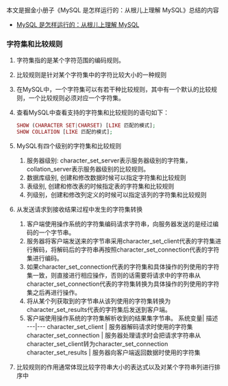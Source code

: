 本文是掘金小册子《MySQL 是怎样运行的：从根儿上理解 MySQL》总结的内容
- [MySQL 是怎样运行的：从根儿上理解 MySQL](https://juejin.im/book/5bffcbc9f265da614b11b731/section/5bffda656fb9a049b13deba8)

### 字符集和比较规则
1. 字符集指的是某个字符范围的编码规则。
2. 比较规则是针对某个字符集中的字符比较大小的一种规则
3. 在MySQL中，一个字符集可以有若干种比较规则，其中有一个默认的比较规则，一个比较规则必须对应一个字符集。
4. 查看MySQL中查看支持的字符集和比较规则的语句如下：
   ```php
   SHOW (CHARACTER SET|CHARSET) [LIKE 匹配的模式];
   SHOW COLLATION [LIKE 匹配的模式];
   ```
5. MySQL有四个级别的字符集和比较规则
   1. 服务器级别: character_set_server表示服务器级别的字符集，collation_server表示服务器级别的比较规则。
   2. 数据库级别, 创建和修改数据时候可以指定字符集和比较规则
   3. 表级别, 创建和修改表的时候指定表的字符集和比较规则
   4. 列级别，创建和修改列定义的时候可以指定该列的字符集和比较规则
6. 从发送请求到接收结果过程中发生的字符集转换
   1. 客户端使用操作系统的字符集编码请求字符串，向服务器发送的是经过编码的一个字节串。
   2. 服务器将客户端发送来的字节串采用character_set_client代表的字符集进行解码，将解码后的字符串再按照character_set_connection代表的字符集进行编码。
   3. 如果character_set_connection代表的字符集和具体操作的列使用的字符集一致，则直接进行相应操作，否则的话需要将请求中的字符串从character_set_connection代表的字符集转换为具体操作的列使用的字符集之后再进行操作。
   4. 将从某个列获取到的字节串从该列使用的字符集转换为character_set_results代表的字符集后发送到客户端。
   5. 客户端使用操作系统的字符集解析收到的结果集字节串。
    系统变量| 描述
    ---|---
    character_set_client | 服务器解码请求时使用的字符集
    character_set_connection | 服务器处理请求时会把请求字符串从character_set_client转为character_set_connection
    character_set_results | 服务器向客户端返回数据时使用的字符集

7. 比较规则的作用通常体现比较字符串大小的表达式以及对某个字符串列进行排序中